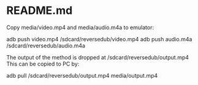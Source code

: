 README.md
=========

Copy media/video.mp4 and media/audio.m4a to emulator:

adb push video.mp4 /sdcard/reversedub/video.mp4
adb push audio.m4a /sdcard/reversedub/audio.m4a

The output of the method is dropped at /sdcard/reversedub/output.mp4
This can be copied to PC by:

adb pull /sdcard/reversedub/output.mp4 media/output.mp4